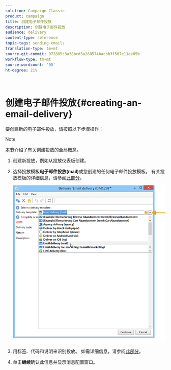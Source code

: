 ```yaml
---
solution: Campaign Classic
product: campaign
title: 创建电子邮件投放
description: 创建电子邮件投放
audience: delivery
content-type: reference
topic-tags: sending-emails
translation-type: tm+mt
source-git-commit: 972885c3a38bcd3a260574bacbb3f507e11ae05b
workflow-type: tm+mt
source-wordcount: '95'
ht-degree: 21%

---
```



# 创建电子邮件投放{#creating-an-email-delivery}

要创建新的电子邮件投放，请按照以下步骤操作：

>[!NOTE]
>
>[本节](../../delivery/using/steps-about-delivery-creation-steps.md)介绍了有关创建投放的全局概念。

1. 创建新投放，例如从投放仪表板创建。
1. 选择投放模板&#x200B;**电子邮件投放(mail)**&#x200B;或您创建的任何电子邮件投放模板。 有关投放模板的详细信息，请参阅[此部分](../../delivery/using/about-templates.md)。

   ![](assets/s_ncs_user_wizard_email01_1.png)

1. 用标签、代码和说明来识别投放。 如需详细信息，请参阅[此部分](../../delivery/using/steps-create-and-identify-the-delivery.md#identifying-the-delivery)。
1. 单击&#x200B;**继续**&#x200B;确认此信息并显示消息配置窗口。

